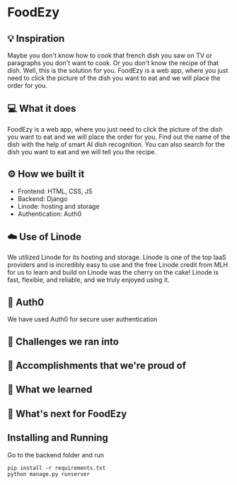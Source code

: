 # FoodEzy

## 💡 Inspiration

Maybe you don't know how to cook that french dish you saw on TV or paragraphs you don't want to cook. Or you don't know the recipe of that dish. Well, this is the solution for you. FoodEzy is a web app, where you just need to click the picture of the dish you want to eat and we will place the order for you.

## 💻 What it does

FoodEzy is a web app, where you just need to click the picture of the dish you want to eat and we will place the order for you. Find out the name of the dish with the help of smart AI dish recognition. You can also search for the dish you want to eat and we will tell you the recipe.

## ⚙️ How we built it

- Frontend: HTML, CSS, JS
- Backend: Django
- Linode: hosting and storage
- Authentication: Auth0

## ☁️ Use of Linode

We utilized Linode for its hosting and storage. Linode is one of the top IaaS providers and is incredibly easy to use and the free Linode credit from MLH for us to learn and build on Linode was the cherry on the cake! Linode is fast, flexible, and reliable, and we truly enjoyed using it.

## 🔑 Auth0

We have used Auth0 for secure user authentication

## 🧠 Challenges we ran into

## 🏅 Accomplishments that we're proud of

## 📖 What we learned

## 🚀 What's next for FoodEzy

## Installing and Running

Go to the backend folder and run

```
pip install -r requirements.txt
python manage.py runserver
```
